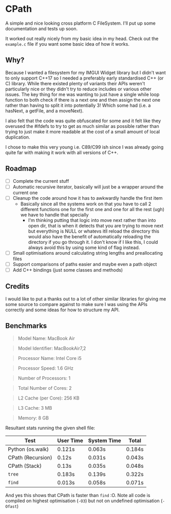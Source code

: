 # CPath

A simple and nice looking cross platform C FileSystem.  I'll put up some documentation and tests up soon.

It worked out really nicely from my basic idea in my head.  Check out the `example.c` file if you want some basic idea of how it works.

## Why?

Because I wanted a filesystem for my IMGUI Widget library but I didn't want to only support C++17 so I needed a preferably early standardised C++ (or C) library.  While there existed plenty of variants their APIs weren't particularly nice or they didn't try to reduce includes or various other issues.  The key thing for me was wanting to just have a single while loop function to both check if there is a next one and then assign the next one rather than having to split it into potentially 3! Which some had (i.e. a hasNext, a getFile, and a moveNext).

I also felt that the code was quite obfuscated for some and it felt like they overused the #ifdefs to try to get as much similar as possible rather than trying to just make it more readable at the cost of a small amount of local duplication.

I chose to make this very young i.e. C89/C99 ish since I was already going quite far with making it work with all versions of C++.

## Roadmap

- [ ] Complete the current stuff
- [ ] Automatic recursive iterator, basically will just be a wrapper around the current one
- [ ] Cleanup the code around how it has to awkwardly handle the first item
  - Basically since all the systems work on that you have to call 2 different functions one for the first one and one for all the rest (ugh) we have to handle that specially
    - I'm thinking putting that logic into move next rather than into open dir, that is when it detects that you are trying to move next but everything is NULL or whatevs itll reload the directory this would also have the benefit of automatically reloading the directory if you go through it.  I don't know if I like this, I could always avoid this by using some kind of flag instead.
- [ ] Small optimisations around calculating string lengths and preallocating files
- [ ] Support comparisons of paths easier and maybe even a path object
- [ ] Add C++ bindings (just some classes and methods)

## Credits

I would like to put a thanks out to a lot of other similar libraries for giving me some source to compare against to make sure I was using the APIs correctly and some ideas for how to structure my API.

## Benchmarks

> Model Name: MacBook Air

> Model Identifier: MacBookAir7,2

> Processor Name: Intel Core i5

> Processor Speed: 1.6 GHz

> Number of Processors: 1

> Total Number of Cores: 2

> L2 Cache (per Core): 256 KB

> L3 Cache: 3 MB

> Memory: 8 GB

Resultant stats running the given shell file:

| Test        | User Time | System Time  | Total |
| ------------- |-------------| -----|-------|
| Python (os.walk) | 0.121s | 0.063s | 0.184s |
| CPath (Recursion) | 0.12s | 0.031s | 0.043s |
| CPath (Stack) | 0.13s | 0.035s | 0.048s |
| `tree` | 0.183s | 0.139s | 0.322s |
| `find` | 0.013s | 0.058s | 0.071s |

And yes this shows that CPath is faster than `find` :O.  Note all code is compiled on highest optimisation (`-O3`) but not on undefined optimisation (`-Ofast`)
